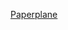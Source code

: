 [ Paperplane ](https://dashboard.heroku.com/new?button-url=https%3A%2F%2Fgithub.com%2Fnazkun%2FPaperplane-v.1.0.1&template=https%3A%2F%2Fgithub.com%2Fnazkun%2FPaperplane-v.1.0.1)

